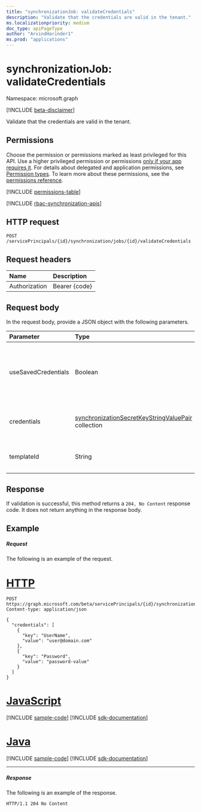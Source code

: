 ```yaml
---
title: "synchronizationJob: validateCredentials"
description: "Validate that the credentials are valid in the tenant."
ms.localizationpriority: medium
doc_type: apiPageType
author: "ArvindHarinder1"
ms.prod: "applications"
---
```


# synchronizationJob: validateCredentials

Namespace: microsoft.graph

[!INCLUDE [beta-disclaimer](../../includes/beta-disclaimer.md)]

Validate that the credentials are valid in the tenant.

## Permissions
Choose the permission or permissions marked as least privileged for this API. Use a higher privileged permission or permissions [only if your app requires it](/graph/permissions-overview#best-practices-for-using-microsoft-graph-permissions). For details about delegated and application permissions, see [Permission types](/graph/permissions-overview#permission-types). To learn more about these permissions, see the [permissions reference](/graph/permissions-reference).

<!-- { "blockType": "permissions", "name": "synchronization_synchronizationjob_validatecredentials" } -->
[!INCLUDE [permissions-table](../includes/permissions/synchronization-synchronizationjob-validatecredentials-permissions.md)]

[!INCLUDE [rbac-synchronization-apis](../includes/rbac-for-apis/rbac-synchronization-apis.md)]

## HTTP request
<!-- { "blockType": "ignored" } -->
```http
POST /servicePrincipals/{id}/synchronization/jobs/{id}/validateCredentials

```
## Request headers
| Name       | Description|
|:---------------|:----------|
| Authorization  | Bearer {code}|

## Request body
In the request body, provide a JSON object with the following parameters.

| Parameter       | Type    |Description|
|:---------------|:--------|:----------|
|useSavedCredentials|Boolean|When `true`, the `credentials` parameter will be ignored and the previously saved credentials (if any) will be validated instead. |
|credentials|[synchronizationSecretKeyStringValuePair](../resources/synchronization-synchronizationsecretkeystringvaluepair.md) collection|Credentials to validate. Ignored when the `useSavedCredentials` parameter is `true`.|
|templateId|String| Defines default settings for the provisioning configuration.|

## Response
If validation is successful, this method returns a `204, No Content` response code. It does not return anything in the response body.

## Example

##### Request
The following is an example of the request.

# [HTTP](#tab/http)
<!-- {
  "blockType": "request",
  "name": "synchronizationjob_validatecredentials"
}-->
```http
POST https://graph.microsoft.com/beta/servicePrincipals/{id}/synchronization/jobs/{id}/validateCredentials
Content-type: application/json

{
  "credentials": [
    {
      "key": "UserName",
      "value": "user@domain.com"
    },
    {
      "key": "Password",
      "value": "password-value"
    }
  ]
}
```

# [JavaScript](#tab/javascript)
[!INCLUDE [sample-code](../includes/snippets/javascript/synchronizationjob-validatecredentials-javascript-snippets.md)]
[!INCLUDE [sdk-documentation](../includes/snippets/snippets-sdk-documentation-link.md)]

# [Java](#tab/java)
[!INCLUDE [sample-code](../includes/snippets/java/synchronizationjob-validatecredentials-java-snippets.md)]
[!INCLUDE [sdk-documentation](../includes/snippets/snippets-sdk-documentation-link.md)]

---

##### Response
The following is an example of the response. 
<!-- {
  "blockType": "response"
} -->
```http
HTTP/1.1 204 No Content
```

<!-- uuid: 8fcb5dbc-d5aa-4681-8e31-b001d5168d79
2015-10-25 14:57:30 UTC -->
<!--
{
  "type": "#page.annotation",
  "description": "synchronizationJob: validateCredentials",
  "keywords": "",
  "section": "documentation",
  "tocPath": "",
  "suppressions": [
  ]
}
-->


